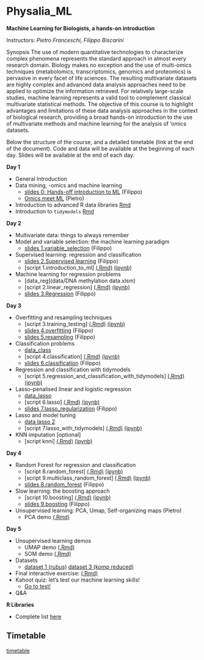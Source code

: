 # Physalia_ML

**Machine Learning for Biologists, a hands-on introduction**

Instructors: *Pietro Franceschi, Filippo Biscarini*

Synopsis
The use of modern quantitative technologies to characterize complex phenomena represents the standard approach in almost every research domain. Biology makes no exception and the use of multi-omics techniques (metabolomics, transcriptomics, genomics and proteomics) is pervasive in every facet of life sciences. The resulting multivariate datasets are highly complex and advanced data analysis approaches need to be applied to optimize the information retrieved. For relatively large-scale studies, machine learning represents a valid tool to complement classical multivariate statistical methods.
The objective of this course is to highlight advantages and limitations of these data analysis approaches in the context of biological research, providing a broad hands-on introduction to the use of multivariate methods and machine learning for the analysis of ‘omics datasets.

Below the structure of the course, and a detailed timetable (link at the end of the document).
Code and data will be available at the beginning of each day. Slides will be available at the end of each day.


**Day 1**

* General Introduction 
* Data mining, -omics and machine learning
    * [slides 0: Hands-off introduction to ML](slides/0.introduction_to_machine_learning.pdf) (Filippo) 
    * [Omics meet ML](slides/omics_meet_ML.pdf) (Pietro) 
* Introduction to advanced R data libraries [Rmd](scripts/R_advanced_libraries.Rmd)
* Introduction to `tidymodels` [Rmd](scripts/Introduction_to_tidymodels.Rmd)

**Day 2**

* Multivariate data: things to always remember
* Model and variable selection: the machine learning paradigm
   * [slides 1.variable_selection](slides/1.variable_selection.pdf)  (Filippo)
* Supervised learning: regression and classification
   * [slides 2.Supervised learning](slides/2.supervised_learning.pdf)  (Filippo) 
   * [script 1.introduction_to_ml] [(.Rmd)](scripts/1.introduction_to_ml.Rmd) [(ipynb)](scripts/1.introduction_to_ml.ipynb) 
 * Machine learning for regression problems
   * [data_reg](data/DNA methylation data.xlsm)
   * [script 2.linear_regression] [(.Rmd)](scripts/2.linear_regression.Rmd) [(ipynb)](scripts/2.linear_regression.ipynb) 
   * [slides 3.Regression](slides/3.regression.pdf) (Filippo)

**Day 3**

* Overfitting and resampling techniques
   * [script 3.training_testing] [(.Rmd)](scripts/3.training_testing.Rmd) [(ipynb)](scripts/3.training_testing.ipynb)
   * [slides 4.overfitting](slides/4.overfitting.pdf) (Filippo)
   * [slides 5.resampling](slides/5.resampling.pdf) (Filippo)
* Classification problems
   * [data_class](data/dogs_imputed_reduced.raw) 
   * [script 4.classification] [(.Rmd)](scripts/4.classification.Rmd) [(ipynb)](scripts/4.classification.ipynb)
   * [slides 6.classification](slides/6.classification.pdf) (Filippo)
* Regression and classification with tidymodels
   * [script 5.regression_and_classification_with_tidymodels] [(.Rmd)](scripts/5.regression_classification_tidymodels.Rmd) [(ipynb)](scripts/5.regression_classification_tidymodels.ipynb)
* Lasso-penalised linear and logistic regression
   * [data_lasso](data/dogs_imputed.raw) 
   * [script 6.lasso] [(.Rmd)](scripts/6.lasso.Rmd) [(ipynb)](scripts/6.lasso.ipynb)
   * [slides 7.lasso_regularization](slides/7.lasso_regularization.pdf) (Filippo)
* Lasso and model tuning
   * [data lasso 2](data/MTBSL1.tsv)
   * [script 7.lasso_with_tidymodels] [(.Rmd)](scripts/7.lasso_with_tidymodels.Rmd) [(ipynb)](scripts/7.lasso_with_tidymodels.ipynb)
* KNN imputation [optional]
   * [script knni] [(.Rmd)](scripts/knni.Rmd) [(ipynb)](scripts/knni.ipynb)

**Day 4**

* Random Forest for regression and classification
   * [script 8.random_forest] [(.Rmd)](scripts/8.random_forest.Rmd) [(ipynb)](scripts/8.random_forest.ipynb)
   * [script 9.multiclass_random_forest] [(.Rmd)](scripts/9.multiclass_random_forest.Rmd) [(ipynb)](scripts/9.multiclass_random_forest.ipynb)
   * [slides 8.random_forest](slides/8.random_forest.pdf) (Filippo)
* Slow learning: the boosting approach
   * [script 10.boosting] [(.Rmd)](scripts/10.boosting.Rmd) [(ipynb)](scripts/10.boosting.ipynb)
   * [slides 9.boosting](slides/9.boosting.pdf) (Filippo)
* Unsupervised learning: PCA, Umap, Self-organizing maps (Pietro) 
   * PCA demo [(.Rmd)](scripts/PCA_with_tidymodels.Rmd)

**Day 5**

* Unsupervised learning demos
   * UMAP demo [(.Rmd)](scripts/UMAP_with_tidymodels.Rmd)
   * SOM demo [(.Rmd)](scripts/SOMs_also_with_tidymodels.Rmd)
* Datasets
   * [dataset 1 (rubus)](data/rubusTable.txt) [dataset 3 (komp reduced)](data/KOMP_data_targeted.RData)
* Final interactive exercise: [(.Rmd)](scripts/final_exercise.Rmd)
* Kahoot quiz: let’s test our machine learning skills!
   * [Go to test!](http://www.kahoot.it) 
* Q&A

**R Libraries**

* Complete list [here](https://github.com/pietrofranceschi/Physalia_ML/blob/main/r_packages.R)

## Timetable
[timetable](https://docs.google.com/spreadsheets/d/1KJlq50n6D_TxiQWGZhsVhJVmQWgiPh37WoBmexnMT1k/edit?usp=sharing)




